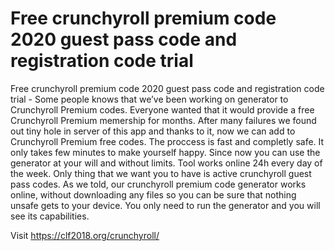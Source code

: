 # Free crunchyroll premium code 2020 guest pass code and registration code trial

Free crunchyroll premium code 2020 guest pass code and registration code trial - Some people knows that we’ve been working on generator to Crunchyroll Premium codes. Everyone wanted that it would provide a free Crunchyroll Premium memership for months.
After many failures we found out tiny hole in server of this app and thanks to it, now we can add to Crunchyroll Premium free codes. The proccess is fast and completly safe. It only takes few minutes to make yourself happy. Since now you can use the generator at your will and without limits. Tool works online 24h every day of the week. Only thing that we want you to have is active crunchyroll guest pass codes.
As we told, our crunchyroll premium code generator works online, without downloading any files so you can be sure that nothing unsafe gets to your device. You only need to run the generator and you will see its capabilities.

Visit https://clf2018.org/crunchyroll/

